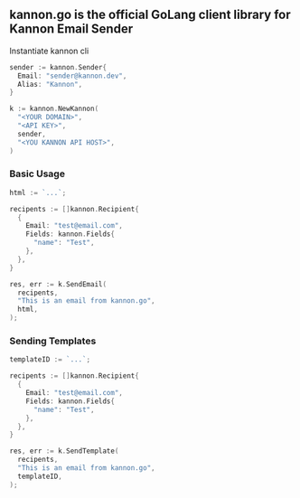 ## kannon.go is the official GoLang client library for Kannon Email Sender

Instantiate kannon cli

```go
sender := kannon.Sender{
  Email: "sender@kannon.dev",
  Alias: "Kannon",
}

k := kannon.NewKannon(
  "<YOUR DOMAIN>",
  "<API KEY>",
  sender,
  "<YOU KANNON API HOST>",
)
```

### Basic Usage

```go
html := `...`;

recipents := []kannon.Recipient{
  {
    Email: "test@email.com",
    Fields: kannon.Fields{
      "name": "Test",
    },
  },
}

res, err := k.SendEmail(
  recipents,
  "This is an email from kannon.go",
  html,
);
```

### Sending Templates

```go
templateID := `...`;

recipents := []kannon.Recipient{
  {
    Email: "test@email.com",
    Fields: kannon.Fields{
      "name": "Test",
    },
  },
}

res, err := k.SendTemplate(
  recipents,
  "This is an email from kannon.go",
  templateID,
);
```
